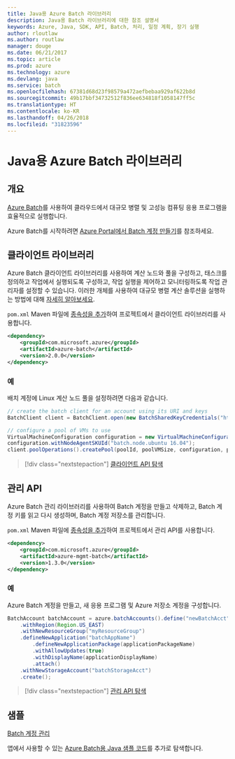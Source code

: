 ```yaml
---
title: Java용 Azure Batch 라이브러리
description: Java용 Batch 라이브러리에 대한 참조 설명서
keywords: Azure, Java, SDK, API, Batch, 처리, 일정 계획, 장기 실행
author: rloutlaw
ms.author: routlaw
manager: douge
ms.date: 06/21/2017
ms.topic: article
ms.prod: azure
ms.technology: azure
ms.devlang: java
ms.service: batch
ms.openlocfilehash: 67381d68d23f98579a472aefbebaa929af622b8d
ms.sourcegitcommit: 49b17bbf34732512f836ee634818f1058147ff5c
ms.translationtype: HT
ms.contentlocale: ko-KR
ms.lasthandoff: 04/26/2018
ms.locfileid: "31823596"
---
```

# <a name="azure-batch-libraries-for-java"></a>Java용 Azure Batch 라이브러리

## <a name="overview"></a>개요

[Azure Batch](/azure/batch/batch-technical-overview)를 사용하여 클라우드에서 대규모 병렬 및 고성능 컴퓨팅 응용 프로그램을 효율적으로 실행합니다.   

Azure Batch를 시작하려면 [Azure Portal에서 Batch 계정 만들기](/azure/batch/batch-account-create-portal)를 참조하세요.

## <a name="client-library"></a>클라이언트 라이브러리

Azure Batch 클라이언트 라이브러리를 사용하여 계산 노드와 풀을 구성하고, 태스크를 정의하고 작업에서 실행되도록 구성하고, 작업 실행을 제어하고 모니터링하도록 작업 관리자를 설정할 수 있습니다. 이러한 개체를 사용하여 대규모 병렬 계산 솔루션을 실행하는 방법에 대해 [자세히 알아보세요](/azure/batch/batch-api-basics).

`pom.xml` Maven 파일에 [종속성을 추가](https://maven.apache.org/guides/getting-started/index.html#How_do_I_use_external_dependencies)하여 프로젝트에서 클라이언트 라이브러리를 사용합니다.

```XML
<dependency>
    <groupId>com.microsoft.azure</groupId>
    <artifactId>azure-batch</artifactId>
    <version>2.0.0</version>
</dependency>
```   

### <a name="example"></a>예

배치 계정에 Linux 계산 노드 풀을 설정하려면 다음과 같습니다.

```java
// create the batch client for an account using its URI and keys
BatchClient client = BatchClient.open(new BatchSharedKeyCredentials("https://fabrikambatch.eastus.batch.azure.com", "fabrikambatch", batchKey));

// configure a pool of VMs to use 
VirtualMachineConfiguration configuration = new VirtualMachineConfiguration();
configuration.withNodeAgentSKUId("batch.node.ubuntu 16.04");
client.poolOperations().createPool(poolId, poolVMSize, configuration, poolVMCount);
```

> [!div class="nextstepaction"]
> [클라이언트 API 탐색](/java/api/overview/azure/batch/client)


## <a name="management-api"></a>관리 API

Azure Batch 관리 라이브러리를 사용하여 Batch 계정을 만들고 삭제하고, Batch 계정 키를 읽고 다시 생성하며, Batch 계정 저장소를 관리합니다.

`pom.xml` Maven 파일에 [종속성을 추가](https://maven.apache.org/guides/getting-started/index.html#How_do_I_use_external_dependencies)하여 프로젝트에서 관리 API를 사용합니다.

```XML
<dependency>
    <groupId>com.microsoft.azure</groupId>
    <artifactId>azure-mgmt-batch</artifactId>
    <version>1.3.0</version>
</dependency>
```

### <a name="example"></a>예

Azure Batch 계정을 만들고, 새 응용 프로그램 및 Azure 저장소 계정을 구성합니다.

```java
BatchAccount batchAccount = azure.batchAccounts().define("newBatchAcct")
    .withRegion(Region.US_EAST)
    .withNewResourceGroup("myResourceGroup")
    .defineNewApplication("batchAppName")
        .defineNewApplicationPackage(applicationPackageName)
        .withAllowUpdates(true)
        .withDisplayName(applicationDisplayName)
        .attach()
    .withNewStorageAccount("batchStorageAcct")
    .create();
```

> [!div class="nextstepaction"]
> [관리 API 탐색](/java/api/overview/azure/batch/management)


## <a name="samples"></a>샘플

[Batch 계정 관리][1]   

앱에서 사용할 수 있는 [Azure Batch용 Java 샘플 코드](https://azure.microsoft.com/resources/samples/?platform=java&term=batch)를 추가로 탐색합니다.

[1]: https://github.com/Azure-Samples/batch-java-manage-batch-accounts